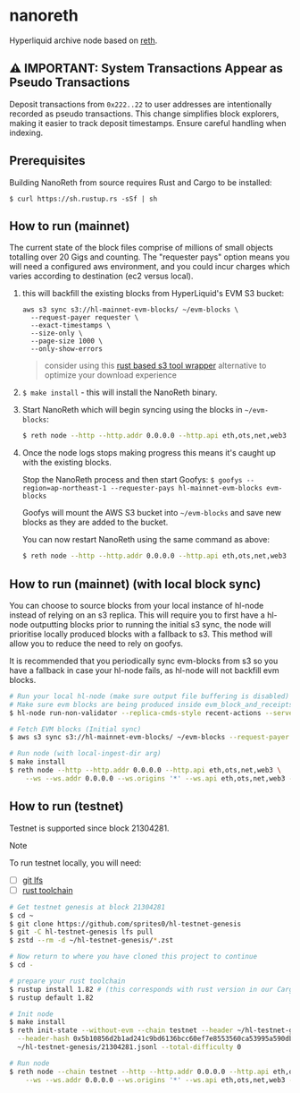 # nanoreth

Hyperliquid archive node based on [reth](https://github.com/paradigmxyz/reth).

## ⚠️ IMPORTANT: System Transactions Appear as Pseudo Transactions

Deposit transactions from `0x222..22` to user addresses are intentionally recorded as pseudo transactions.
This change simplifies block explorers, making it easier to track deposit timestamps.
Ensure careful handling when indexing.

## Prerequisites

Building NanoReth from source requires Rust and Cargo to be installed:

`$ curl https://sh.rustup.rs -sSf | sh`

## How to run (mainnet)

The current state of the block files comprise of millions of small objects totalling over 20 Gigs and counting. The "requester pays" option means you will need a configured aws environment, and you could incur charges which varies according to destination (ec2 versus local).

1) this will backfill the existing blocks from HyperLiquid's EVM S3 bucket:

    ```shell                                  
    aws s3 sync s3://hl-mainnet-evm-blocks/ ~/evm-blocks \
      --request-payer requester \
      --exact-timestamps \                  
      --size-only \                        
      --page-size 1000 \                        
      --only-show-errors
    ```
    > consider using this [rust based s3 tool wrapper](https://github.com/wwwehr/hl-evm-block-sync) alternative to optimize your download experience

2) `$ make install` - this will install the NanoReth binary.

3) Start NanoReth which will begin syncing using the blocks in `~/evm-blocks`:

    ```sh
    $ reth node --http --http.addr 0.0.0.0 --http.api eth,ots,net,web3 --ws --ws.addr 0.0.0.0 --ws.origins '*' --ws.api eth,ots,net,web3 --ingest-dir ~/evm-blocks --ws.port 8545
    ```

4) Once the node logs stops making progress this means it's caught up with the existing blocks.

    Stop the NanoReth process and then start Goofys: `$ goofys --region=ap-northeast-1 --requester-pays hl-mainnet-evm-blocks evm-blocks`

    Goofys will mount the AWS S3 bucket into `~/evm-blocks` and save new blocks as they are added to the bucket.

    You can now restart NanoReth using the same command as above:

    ```sh
    $ reth node --http --http.addr 0.0.0.0 --http.api eth,ots,net,web3 --ws --ws.addr 0.0.0.0 --ws.origins '*' --ws.api eth,ots,net,web3 --ingest-dir ~/evm-blocks --ws.port 8545
    ```

## How to run (mainnet) (with local block sync) 

You can choose to source blocks from your local instance of hl-node instead of relying on an s3 replica.
This will require you to first have a hl-node outputting blocks prior to running the initial s3 sync,
the node will prioritise locally produced blocks with a fallback to s3.
This method will allow you to reduce the need to rely on goofys.

It is recommended that you periodically sync evm-blocks from s3 so you have a fallback in case your hl-node fails, as hl-node
will not backfill evm blocks.
```sh
# Run your local hl-node (make sure output file buffering is disabled)
# Make sure evm blocks are being produced inside evm_block_and_receipts
$ hl-node run-non-validator --replica-cmds-style recent-actions --serve-eth-rpc --disable-output-file-buffering

# Fetch EVM blocks (Initial sync)
$ aws s3 sync s3://hl-mainnet-evm-blocks/ ~/evm-blocks --request-payer requester # one-time

# Run node (with local-ingest-dir arg)
$ make install
$ reth node --http --http.addr 0.0.0.0 --http.api eth,ots,net,web3 \
    --ws --ws.addr 0.0.0.0 --ws.origins '*' --ws.api eth,ots,net,web3 --ingest-dir ~/evm-blocks --local-ingest-dir <path-to-your-hl-node-evm-blocks-dir> --ws.port 8545
```

## How to run (testnet)

Testnet is supported since block 21304281.

> [!NOTE]
> To run testnet locally, you will need:
> - [ ] [git lfs](https://git-lfs.com/)
> - [ ] [rust toolchain](https://rustup.rs/)

```sh
# Get testnet genesis at block 21304281
$ cd ~
$ git clone https://github.com/sprites0/hl-testnet-genesis
$ git -C hl-testnet-genesis lfs pull
$ zstd --rm -d ~/hl-testnet-genesis/*.zst

# Now return to where you have cloned this project to continue
$ cd -

# prepare your rust toolchain
$ rustup install 1.82 # (this corresponds with rust version in our Cargo.toml)
$ rustup default 1.82

# Init node
$ make install
$ reth init-state --without-evm --chain testnet --header ~/hl-testnet-genesis/21304281.rlp \
  --header-hash 0x5b10856d2b1ad241c9bd6136bcc60ef7e8553560ca53995a590db65f809269b4 \
  ~/hl-testnet-genesis/21304281.jsonl --total-difficulty 0 

# Run node
$ reth node --chain testnet --http --http.addr 0.0.0.0 --http.api eth,ots,net,web3 \
    --ws --ws.addr 0.0.0.0 --ws.origins '*' --ws.api eth,ots,net,web3 --ingest-dir ~/evm-blocks --ws.port 8546
```
